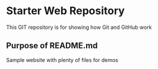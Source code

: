 # Starter Web Repository

This GIT repository is for showing how Git and GitHub work

## Purpose of README.md

Sample website with plenty of files for demos